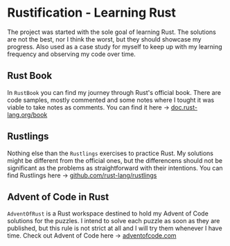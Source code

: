 # Rustification - Learning Rust
The project was started with the sole goal of learning Rust. The solutions are not the best, nor I think the worst, but they should showcase my progress. Also used as a case study for myself to keep up with my learning frequency and observing my code over time.

## Rust Book
In `RustBook` you can find my journey through Rust's official book. There are code samples, mostly commented and some notes where I tought it was viable to 
take notes as comments. You can find it here -> [doc.rust-lang.org/book](https://doc.rust-lang.org/book/)

## Rustlings
Nothing else than the `Rustlings` exercises to practice Rust. My solutions might be different from the official ones, but the differencens should not be significant as the problems as straightforward with their intentions. You can find Rustlings here -> [github.com/rust-lang/rustlings](https://github.com/rust-lang/rustlings/)

## Advent of Code in Rust
`AdventOfRust` is a Rust workspace destined to hold my Advent of Code solutions for the puzzles. I intend to solve each puzzle as soon as they are published, but this rule is not strict at all and I will try them whenever I have time. Check out Advent of Code here -> [adventofcode.com](https://adventofcode.com/)
